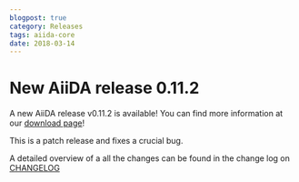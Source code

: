 ```yaml
---
blogpost: true
category: Releases
tags: aiida-core
date: 2018-03-14
---
```


# New AiiDA release 0.11.2

A new AiiDA release v0.11.2 is available! You can find more information at our [download page](https://www.aiida.net/download/)!

This is a patch release and fixes a crucial bug.

A detailed overview of a all the changes can be found in the change log on [CHANGELOG](https://github.com/aiidateam/aiida_core/blob/v0.11.2/CHANGELOG.md)